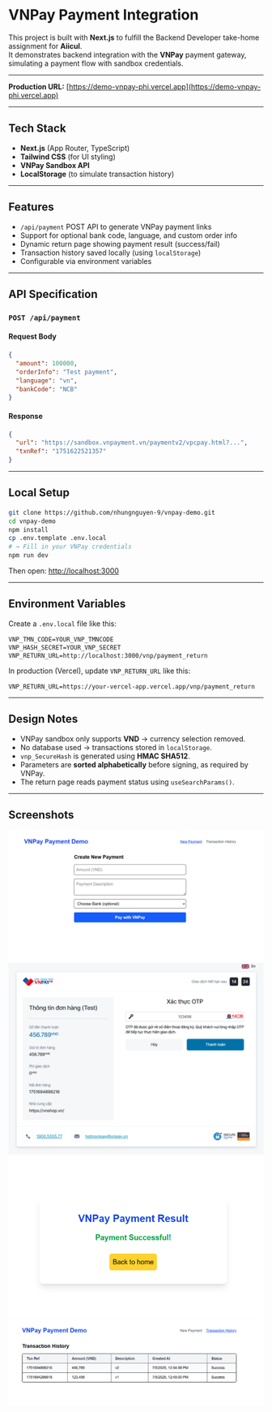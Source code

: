 # VNPay Payment Integration

This project is built with **Next.js** to fulfill the Backend Developer take-home assignment for **Aiicul**.  
It demonstrates backend integration with the **VNPay** payment gateway, simulating a payment flow with sandbox credentials.

---

**Production URL:** [https://demo-vnpay-phi.vercel.app](https://demo-vnpay-phi.vercel.app)

---

## Tech Stack

- **Next.js** (App Router, TypeScript)
- **Tailwind CSS** (for UI styling)
- **VNPay Sandbox API**
- **LocalStorage** (to simulate transaction history)

---

## Features

- `/api/payment` POST API to generate VNPay payment links
- Support for optional bank code, language, and custom order info
- Dynamic return page showing payment result (success/fail)
- Transaction history saved locally (using `localStorage`)
- Configurable via environment variables

---

## API Specification

### `POST /api/payment`

#### Request Body

```json
{
  "amount": 100000,
  "orderInfo": "Test payment",
  "language": "vn",
  "bankCode": "NCB"
}
```

#### Response

```json
{
  "url": "https://sandbox.vnpayment.vn/paymentv2/vpcpay.html?...",
  "txnRef": "1751622521357"
}
```

---

## Local Setup

```bash
git clone https://github.com/nhungnguyen-9/vnpay-demo.git
cd vnpay-demo
npm install
cp .env.template .env.local
# → Fill in your VNPay credentials
npm run dev
```

Then open: [http://localhost:3000](http://localhost:3000)

---

## Environment Variables

Create a `.env.local` file like this:

```env
VNP_TMN_CODE=YOUR_VNP_TMNCODE
VNP_HASH_SECRET=YOUR_VNP_SECRET
VNP_RETURN_URL=http://localhost:3000/vnp/payment_return
```

In production (Vercel), update `VNP_RETURN_URL` like this:

```env
VNP_RETURN_URL=https://your-vercel-app.vercel.app/vnp/payment_return
```

---

## Design Notes

- VNPay sandbox only supports **VND** → currency selection removed.
- No database used → transactions stored in `localStorage`.
- `vnp_SecureHash` is generated using **HMAC SHA512**.
- Parameters are **sorted alphabetically** before signing, as required by VNPay.
- The return page reads payment status using `useSearchParams()`.

---

## Screenshots

![Payment Form](public/images/pic1.png)
![Payment](public/images/pic2.png)
![Return URL](public/images/pic3.png)
![Transaction History](public/images/pic4.png)
